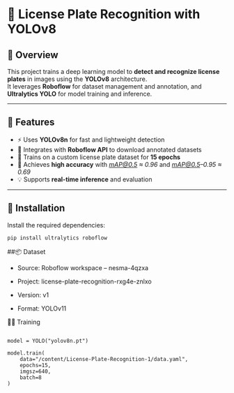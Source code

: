 # 📸 License Plate Recognition with YOLOv8

## 🧠 Overview
This project trains a deep learning model to **detect and recognize license plates** in images using the **YOLOv8** architecture.  
It leverages **Roboflow** for dataset management and annotation, and **Ultralytics YOLO** for model training and inference.

---

## 🚀 Features
- ⚡ Uses **YOLOv8n** for fast and lightweight detection  
- 🔗 Integrates with **Roboflow API** to download annotated datasets  
- 🧩 Trains on a custom license plate dataset for **15 epochs**  
- 🎯 Achieves **high accuracy** with *mAP@0.5 ≈ 0.96* and *mAP@0.5–0.95 ≈ 0.69*  
- 💡 Supports **real-time inference** and evaluation  

---

## 🧰 Installation
Install the required dependencies:

```bash
pip install ultralytics roboflow
```
##📦 Dataset

- Source: Roboflow workspace – nesma-4qzxa

- Project: license-plate-recognition-rxg4e-znlxo

- Version: v1

- Format: YOLOv11

🏋️‍♀️ Training
``` from ultralytics import YOLO

model = YOLO("yolov8n.pt")

model.train(
    data="/content/License-Plate-Recognition-1/data.yaml",
    epochs=15,
    imgsz=640,
    batch=8
)
```
